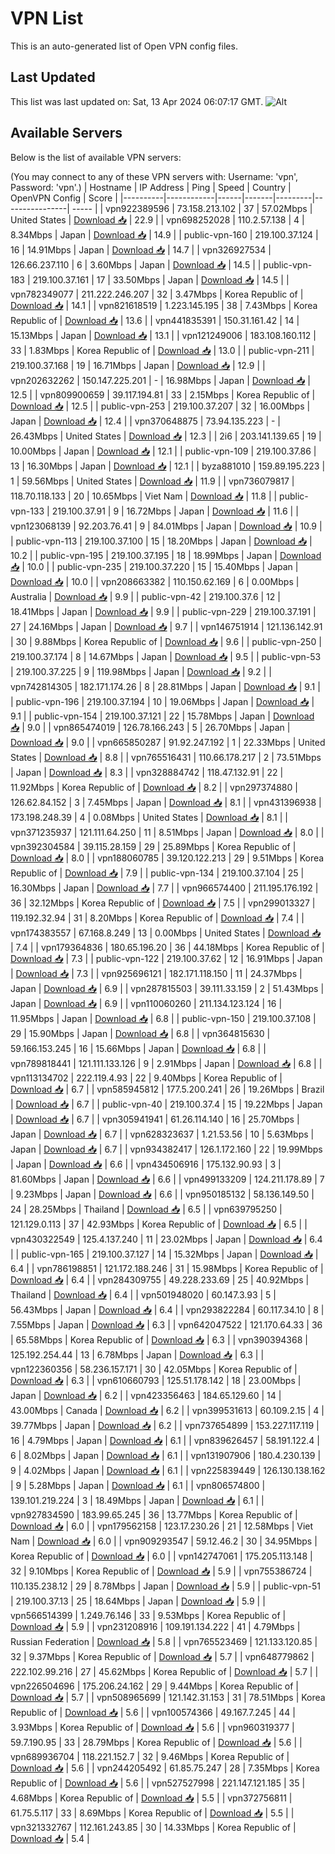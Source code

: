 # VPN List

This is an auto-generated list of Open VPN config files.

## Last Updated

This list was last updated on: Sat, 13 Apr 2024 06:07:17 GMT.
![Alt](https://repobeats.axiom.co/api/embed/186b98318ef1479477931607c1ad7d823f12451f.svg "Repobeats analytics image")

## Available Servers

Below is the list of available VPN servers:

(You may connect to any of these VPN servers with: Username: 'vpn', Password: 'vpn'.)
| Hostname | IP Address | Ping | Speed | Country | OpenVPN Config | Score |
|----------|------------|------|-------|---------|----------------| ----- |
| vpn922389596 | 73.158.213.102 | 37 | 57.02Mbps | United States | [Download 📥](./configs/server_0_US.ovpn) | 22.9 |
| vpn698252028 | 110.2.57.138 | 4 | 8.34Mbps | Japan | [Download 📥](./configs/server_1_JP.ovpn) | 14.9 |
| public-vpn-160 | 219.100.37.124 | 16 | 14.91Mbps | Japan | [Download 📥](./configs/server_2_JP.ovpn) | 14.7 |
| vpn326927534 | 126.66.237.110 | 6 | 3.60Mbps | Japan | [Download 📥](./configs/server_3_JP.ovpn) | 14.5 |
| public-vpn-183 | 219.100.37.161 | 17 | 33.50Mbps | Japan | [Download 📥](./configs/server_4_JP.ovpn) | 14.5 |
| vpn782349077 | 211.222.246.207 | 32 | 3.47Mbps | Korea Republic of | [Download 📥](./configs/server_5_KR.ovpn) | 14.1 |
| vpn821618519 | 1.223.145.195 | 38 | 7.43Mbps | Korea Republic of | [Download 📥](./configs/server_6_KR.ovpn) | 13.6 |
| vpn441835391 | 150.31.161.42 | 14 | 15.13Mbps | Japan | [Download 📥](./configs/server_7_JP.ovpn) | 13.1 |
| vpn121249006 | 183.108.160.112 | 33 | 1.83Mbps | Korea Republic of | [Download 📥](./configs/server_8_KR.ovpn) | 13.0 |
| public-vpn-211 | 219.100.37.168 | 19 | 16.71Mbps | Japan | [Download 📥](./configs/server_9_JP.ovpn) | 12.9 |
| vpn202632262 | 150.147.225.201 | - | 16.98Mbps | Japan | [Download 📥](./configs/server_10_JP.ovpn) | 12.5 |
| vpn809900659 | 39.117.194.81 | 33 | 2.15Mbps | Korea Republic of | [Download 📥](./configs/server_11_KR.ovpn) | 12.5 |
| public-vpn-253 | 219.100.37.207 | 32 | 16.00Mbps | Japan | [Download 📥](./configs/server_12_JP.ovpn) | 12.4 |
| vpn370648875 | 73.94.135.223 | - | 26.43Mbps | United States | [Download 📥](./configs/server_13_US.ovpn) | 12.3 |
| 2i6 | 203.141.139.65 | 19 | 10.00Mbps | Japan | [Download 📥](./configs/server_14_JP.ovpn) | 12.1 |
| public-vpn-109 | 219.100.37.86 | 13 | 16.30Mbps | Japan | [Download 📥](./configs/server_15_JP.ovpn) | 12.1 |
| byza881010 | 159.89.195.223 | 1 | 59.56Mbps | United States | [Download 📥](./configs/server_16_US.ovpn) | 11.9 |
| vpn736079817 | 118.70.118.133 | 20 | 10.65Mbps | Viet Nam | [Download 📥](./configs/server_17_VN.ovpn) | 11.8 |
| public-vpn-133 | 219.100.37.91 | 9 | 16.72Mbps | Japan | [Download 📥](./configs/server_18_JP.ovpn) | 11.6 |
| vpn123068139 | 92.203.76.41 | 9 | 84.01Mbps | Japan | [Download 📥](./configs/server_19_JP.ovpn) | 10.9 |
| public-vpn-113 | 219.100.37.100 | 15 | 18.20Mbps | Japan | [Download 📥](./configs/server_20_JP.ovpn) | 10.2 |
| public-vpn-195 | 219.100.37.195 | 18 | 18.99Mbps | Japan | [Download 📥](./configs/server_21_JP.ovpn) | 10.0 |
| public-vpn-235 | 219.100.37.220 | 15 | 15.40Mbps | Japan | [Download 📥](./configs/server_22_JP.ovpn) | 10.0 |
| vpn208663382 | 110.150.62.169 | 6 | 0.00Mbps | Australia | [Download 📥](./configs/server_23_AU.ovpn) | 9.9 |
| public-vpn-42 | 219.100.37.6 | 12 | 18.41Mbps | Japan | [Download 📥](./configs/server_24_JP.ovpn) | 9.9 |
| public-vpn-229 | 219.100.37.191 | 27 | 24.16Mbps | Japan | [Download 📥](./configs/server_25_JP.ovpn) | 9.7 |
| vpn146751914 | 121.136.142.91 | 30 | 9.88Mbps | Korea Republic of | [Download 📥](./configs/server_26_KR.ovpn) | 9.6 |
| public-vpn-250 | 219.100.37.174 | 8 | 14.67Mbps | Japan | [Download 📥](./configs/server_27_JP.ovpn) | 9.5 |
| public-vpn-53 | 219.100.37.225 | 9 | 119.98Mbps | Japan | [Download 📥](./configs/server_28_JP.ovpn) | 9.2 |
| vpn742814305 | 182.171.174.26 | 8 | 28.81Mbps | Japan | [Download 📥](./configs/server_29_JP.ovpn) | 9.1 |
| public-vpn-196 | 219.100.37.194 | 10 | 19.06Mbps | Japan | [Download 📥](./configs/server_30_JP.ovpn) | 9.1 |
| public-vpn-154 | 219.100.37.121 | 22 | 15.78Mbps | Japan | [Download 📥](./configs/server_31_JP.ovpn) | 9.0 |
| vpn865474019 | 126.78.166.243 | 5 | 26.70Mbps | Japan | [Download 📥](./configs/server_32_JP.ovpn) | 9.0 |
| vpn665850287 | 91.92.247.192 | 1 | 22.33Mbps | United States | [Download 📥](./configs/server_33_US.ovpn) | 8.8 |
| vpn765516431 | 110.66.178.217 | 2 | 73.51Mbps | Japan | [Download 📥](./configs/server_34_JP.ovpn) | 8.3 |
| vpn328884742 | 118.47.132.91 | 22 | 11.92Mbps | Korea Republic of | [Download 📥](./configs/server_35_KR.ovpn) | 8.2 |
| vpn297374880 | 126.62.84.152 | 3 | 7.45Mbps | Japan | [Download 📥](./configs/server_36_JP.ovpn) | 8.1 |
| vpn431396938 | 173.198.248.39 | 4 | 0.08Mbps | United States | [Download 📥](./configs/server_37_US.ovpn) | 8.1 |
| vpn371235937 | 121.111.64.250 | 11 | 8.51Mbps | Japan | [Download 📥](./configs/server_38_JP.ovpn) | 8.0 |
| vpn392304584 | 39.115.28.159 | 29 | 25.89Mbps | Korea Republic of | [Download 📥](./configs/server_39_KR.ovpn) | 8.0 |
| vpn188060785 | 39.120.122.213 | 29 | 9.51Mbps | Korea Republic of | [Download 📥](./configs/server_40_KR.ovpn) | 7.9 |
| public-vpn-134 | 219.100.37.104 | 25 | 16.30Mbps | Japan | [Download 📥](./configs/server_41_JP.ovpn) | 7.7 |
| vpn966574400 | 211.195.176.192 | 36 | 32.12Mbps | Korea Republic of | [Download 📥](./configs/server_42_KR.ovpn) | 7.5 |
| vpn299013327 | 119.192.32.94 | 31 | 8.20Mbps | Korea Republic of | [Download 📥](./configs/server_43_KR.ovpn) | 7.4 |
| vpn174383557 | 67.168.8.249 | 13 | 0.00Mbps | United States | [Download 📥](./configs/server_44_US.ovpn) | 7.4 |
| vpn179364836 | 180.65.196.20 | 36 | 44.18Mbps | Korea Republic of | [Download 📥](./configs/server_45_KR.ovpn) | 7.3 |
| public-vpn-122 | 219.100.37.62 | 12 | 16.91Mbps | Japan | [Download 📥](./configs/server_46_JP.ovpn) | 7.3 |
| vpn925696121 | 182.171.118.150 | 11 | 24.37Mbps | Japan | [Download 📥](./configs/server_47_JP.ovpn) | 6.9 |
| vpn287815503 | 39.111.33.159 | 2 | 51.43Mbps | Japan | [Download 📥](./configs/server_48_JP.ovpn) | 6.9 |
| vpn110060260 | 211.134.123.124 | 16 | 11.95Mbps | Japan | [Download 📥](./configs/server_49_JP.ovpn) | 6.8 |
| public-vpn-150 | 219.100.37.108 | 29 | 15.90Mbps | Japan | [Download 📥](./configs/server_50_JP.ovpn) | 6.8 |
| vpn364815630 | 59.166.153.245 | 16 | 15.66Mbps | Japan | [Download 📥](./configs/server_51_JP.ovpn) | 6.8 |
| vpn789818441 | 121.111.133.126 | 9 | 2.91Mbps | Japan | [Download 📥](./configs/server_52_JP.ovpn) | 6.8 |
| vpn113134702 | 222.119.4.93 | 22 | 9.40Mbps | Korea Republic of | [Download 📥](./configs/server_53_KR.ovpn) | 6.7 |
| vpn585945812 | 177.5.200.241 | 26 | 19.26Mbps | Brazil | [Download 📥](./configs/server_54_BR.ovpn) | 6.7 |
| public-vpn-40 | 219.100.37.4 | 15 | 19.22Mbps | Japan | [Download 📥](./configs/server_55_JP.ovpn) | 6.7 |
| vpn305941941 | 61.26.114.140 | 16 | 25.70Mbps | Japan | [Download 📥](./configs/server_56_JP.ovpn) | 6.7 |
| vpn628323637 | 1.21.53.56 | 10 | 5.63Mbps | Japan | [Download 📥](./configs/server_57_JP.ovpn) | 6.7 |
| vpn934382417 | 126.1.172.160 | 22 | 19.99Mbps | Japan | [Download 📥](./configs/server_58_JP.ovpn) | 6.6 |
| vpn434506916 | 175.132.90.93 | 3 | 81.60Mbps | Japan | [Download 📥](./configs/server_59_JP.ovpn) | 6.6 |
| vpn499133209 | 124.211.178.89 | 7 | 9.23Mbps | Japan | [Download 📥](./configs/server_60_JP.ovpn) | 6.6 |
| vpn950185132 | 58.136.149.50 | 24 | 28.25Mbps | Thailand | [Download 📥](./configs/server_61_TH.ovpn) | 6.5 |
| vpn639795250 | 121.129.0.113 | 37 | 42.93Mbps | Korea Republic of | [Download 📥](./configs/server_62_KR.ovpn) | 6.5 |
| vpn430322549 | 125.4.137.240 | 11 | 23.02Mbps | Japan | [Download 📥](./configs/server_63_JP.ovpn) | 6.4 |
| public-vpn-165 | 219.100.37.127 | 14 | 15.32Mbps | Japan | [Download 📥](./configs/server_64_JP.ovpn) | 6.4 |
| vpn786198851 | 121.172.188.246 | 31 | 15.98Mbps | Korea Republic of | [Download 📥](./configs/server_65_KR.ovpn) | 6.4 |
| vpn284309755 | 49.228.233.69 | 25 | 40.92Mbps | Thailand | [Download 📥](./configs/server_66_TH.ovpn) | 6.4 |
| vpn501948020 | 60.147.3.93 | 5 | 56.43Mbps | Japan | [Download 📥](./configs/server_67_JP.ovpn) | 6.4 |
| vpn293822284 | 60.117.34.10 | 8 | 7.55Mbps | Japan | [Download 📥](./configs/server_68_JP.ovpn) | 6.3 |
| vpn642047522 | 121.170.64.33 | 36 | 65.58Mbps | Korea Republic of | [Download 📥](./configs/server_69_KR.ovpn) | 6.3 |
| vpn390394368 | 125.192.254.44 | 13 | 6.78Mbps | Japan | [Download 📥](./configs/server_70_JP.ovpn) | 6.3 |
| vpn122360356 | 58.236.157.171 | 30 | 42.05Mbps | Korea Republic of | [Download 📥](./configs/server_71_KR.ovpn) | 6.3 |
| vpn610660793 | 125.51.178.142 | 18 | 23.00Mbps | Japan | [Download 📥](./configs/server_72_JP.ovpn) | 6.2 |
| vpn423356463 | 184.65.129.60 | 14 | 43.00Mbps | Canada | [Download 📥](./configs/server_73_CA.ovpn) | 6.2 |
| vpn399531613 | 60.109.2.15 | 4 | 39.77Mbps | Japan | [Download 📥](./configs/server_74_JP.ovpn) | 6.2 |
| vpn737654899 | 153.227.117.119 | 16 | 4.79Mbps | Japan | [Download 📥](./configs/server_75_JP.ovpn) | 6.1 |
| vpn839626457 | 58.191.122.4 | 6 | 8.02Mbps | Japan | [Download 📥](./configs/server_76_JP.ovpn) | 6.1 |
| vpn131907906 | 180.4.230.139 | 9 | 4.02Mbps | Japan | [Download 📥](./configs/server_77_JP.ovpn) | 6.1 |
| vpn225839449 | 126.130.138.162 | 9 | 5.28Mbps | Japan | [Download 📥](./configs/server_78_JP.ovpn) | 6.1 |
| vpn806574800 | 139.101.219.224 | 3 | 18.49Mbps | Japan | [Download 📥](./configs/server_79_JP.ovpn) | 6.1 |
| vpn927834590 | 183.99.65.245 | 36 | 13.77Mbps | Korea Republic of | [Download 📥](./configs/server_80_KR.ovpn) | 6.0 |
| vpn179562158 | 123.17.230.26 | 21 | 12.58Mbps | Viet Nam | [Download 📥](./configs/server_81_VN.ovpn) | 6.0 |
| vpn909293547 | 59.12.46.2 | 30 | 34.95Mbps | Korea Republic of | [Download 📥](./configs/server_82_KR.ovpn) | 6.0 |
| vpn142747061 | 175.205.113.148 | 32 | 9.10Mbps | Korea Republic of | [Download 📥](./configs/server_83_KR.ovpn) | 5.9 |
| vpn755386724 | 110.135.238.12 | 29 | 8.78Mbps | Japan | [Download 📥](./configs/server_84_JP.ovpn) | 5.9 |
| public-vpn-51 | 219.100.37.13 | 25 | 18.64Mbps | Japan | [Download 📥](./configs/server_85_JP.ovpn) | 5.9 |
| vpn566514399 | 1.249.76.146 | 33 | 9.53Mbps | Korea Republic of | [Download 📥](./configs/server_86_KR.ovpn) | 5.9 |
| vpn231208916 | 109.191.134.222 | 41 | 4.79Mbps | Russian Federation | [Download 📥](./configs/server_87_RU.ovpn) | 5.8 |
| vpn765523469 | 121.133.120.85 | 32 | 9.37Mbps | Korea Republic of | [Download 📥](./configs/server_88_KR.ovpn) | 5.7 |
| vpn648779862 | 222.102.99.216 | 27 | 45.62Mbps | Korea Republic of | [Download 📥](./configs/server_89_KR.ovpn) | 5.7 |
| vpn226504696 | 175.206.24.162 | 29 | 9.44Mbps | Korea Republic of | [Download 📥](./configs/server_90_KR.ovpn) | 5.7 |
| vpn508965699 | 121.142.31.153 | 31 | 78.51Mbps | Korea Republic of | [Download 📥](./configs/server_91_KR.ovpn) | 5.6 |
| vpn100574366 | 49.167.7.245 | 44 | 3.93Mbps | Korea Republic of | [Download 📥](./configs/server_92_KR.ovpn) | 5.6 |
| vpn960319377 | 59.7.190.95 | 33 | 28.79Mbps | Korea Republic of | [Download 📥](./configs/server_93_KR.ovpn) | 5.6 |
| vpn689936704 | 118.221.152.7 | 32 | 9.46Mbps | Korea Republic of | [Download 📥](./configs/server_94_KR.ovpn) | 5.6 |
| vpn244205492 | 61.85.75.247 | 28 | 7.35Mbps | Korea Republic of | [Download 📥](./configs/server_95_KR.ovpn) | 5.6 |
| vpn527527998 | 221.147.121.185 | 35 | 4.68Mbps | Korea Republic of | [Download 📥](./configs/server_96_KR.ovpn) | 5.5 |
| vpn372756811 | 61.75.5.117 | 33 | 8.69Mbps | Korea Republic of | [Download 📥](./configs/server_97_KR.ovpn) | 5.5 |
| vpn321332767 | 112.161.243.85 | 30 | 14.33Mbps | Korea Republic of | [Download 📥](./configs/server_98_KR.ovpn) | 5.4 |
